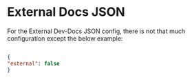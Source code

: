 # External Docs JSON

For the External Dev-Docs JSON config, there is not that much configuration except the below example:

```json

{
"external": false
}

```
